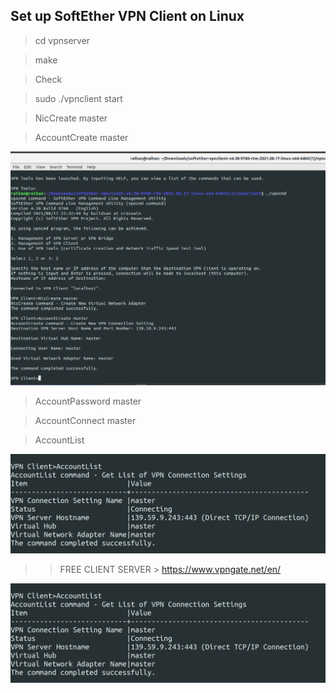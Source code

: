 ## Set up SoftEther VPN Client on Linux

> cd vpnserver

> make

> Check

> sudo ./vpnclient start

> NicCreate master

> AccountCreate master

![](1.png)

> AccountPassword master

> AccountConnect master

> AccountList

![](2.png)

>> FREE CLIENT SERVER > https://www.vpngate.net/en/

![](2.png)

